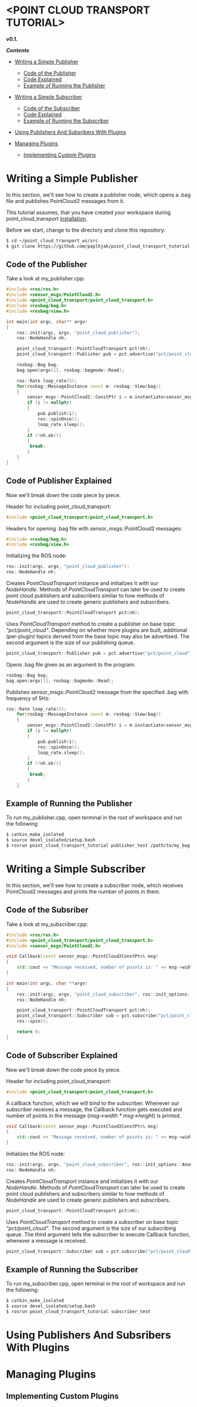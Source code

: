 # \<POINT CLOUD TRANSPORT TUTORIAL>
 **v0.1.**

_**Contents**_

  * [Writing a Simple Publisher](#writing-a-simple-publisher)
    * [Code of the Publisher](#code-of-the-publisher)
    * [Code Explained](#code-of-publisher-explained)
    * [Example of Running the Publisher](#example-of-running-the-publisher)
  * [Writing a Simple Subscriber](#writing-a-simple-subscriber)
    * [Code of the Subscriber](#code-of-the-subscriber)
    * [Code Explained](#code-of-subscriber-explained)
    * [Example of Running the Subscriber](#example-of-running-the-subscriber)
  * [Using Publishers And Subsribers With Plugins](#using-publishers-and-subscribers-with-plugins)
  
  * [Managing Plugins](#managing-plugins)
    * [Implementing Custom Plugins](#implementing-custom-plugins)

# Writing a Simple Publisher
In this section, we'll see how to create a publisher node, which opens a .bag file and publishes PointCloud2 messages from it.

This tutorial assumes, that you have created your workspace during point_cloud_transport [installation](https://github.com/paplhjak/point_cloud_transport#installation). 

Before we start, change to the directory and clone this repository:
~~~~~ bash
$ cd ~/point_cloud_transport_ws/src
$ git clone https://github.com/paplhjak/point_cloud_transport_tutorial.git
~~~~~

## Code of the Publisher
Take a look at my_publisher.cpp:
```cpp
#include <ros/ros.h>
#include <sensor_msgs/PointCloud2.h>
#include <point_cloud_transport/point_cloud_transport.h>
#include <rosbag/bag.h>
#include <rosbag/view.h>

int main(int argc, char** argv)
{
    ros::init(argc, argv, "point_cloud_publisher");
    ros::NodeHandle nh;

    point_cloud_transport::PointCloudTransport pct(nh);
    point_cloud_transport::Publisher pub = pct.advertise("pct/point_cloud", 10);

    rosbag::Bag bag;
    bag.open(argv[1], rosbag::bagmode::Read);

    ros::Rate loop_rate(5);
    for(rosbag::MessageInstance const m: rosbag::View(bag))
    {
        sensor_msgs::PointCloud2::ConstPtr i = m.instantiate<sensor_msgs::PointCloud2>();
        if (i != nullptr)
        {
            pub.publish(i);
            ros::spinOnce();
            loop_rate.sleep();
        }
        if (!nh.ok())
        {
         break;
        }
    }
}
```
## Code of Publisher Explained
Now we'll break down the code piece by piece.

Header for including point_cloud_transport:
```cpp
#include <point_cloud_transport/point_cloud_transport.h>
```
Headers for opening .bag file with sensor_msgs::PointCloud2 messages:
```cpp
#include <rosbag/bag.h>
#include <rosbag/view.h>
```
Initializing the ROS node:
```cpp
ros::init(argc, argv, "point_cloud_publisher");
ros::NodeHandle nh;
```
Creates *PointCloudTransport* instance and initializes it with our *NodeHandle*. Methods of *PointCloudTransport* can later be used to create point cloud publishers and subscribers similar to how methods of *NodeHandle* are used to create generic publishers and subscribers.
```cpp
point_cloud_transport::PointCloudTransport pct(nh);
```
Uses *PointCloudTransport* method to create a publisher on base topic *"pct/point_cloud"*. Depending on whether more plugins are built, additional (per-plugin) topics derived from the base topic may also be advertised. The second argument is the size of our publishing queue.
```cpp
point_cloud_transport::Publisher pub = pct.advertise("pct/point_cloud", 10);
```
Opens .bag file given as an argument to the program:
```cpp
rosbag::Bag bag;
bag.open(argv[1], rosbag::bagmode::Read);
```

Publishes sensor_msgs::PointCloud2 message from the specified .bag with frequency of 5Hz:
```cpp
ros::Rate loop_rate(5);
    for(rosbag::MessageInstance const m: rosbag::View(bag))
    {
        sensor_msgs::PointCloud2::ConstPtr i = m.instantiate<sensor_msgs::PointCloud2>();
        if (i != nullptr)
        {
            pub.publish(i);
            ros::spinOnce();
            loop_rate.sleep();
        }
        if (!nh.ok())
        {
         break;
        }
    }
```

## Example of Running the Publisher
To run my_publisher.cpp, open terminal in the root of workspace and run the following:
~~~~~ bash
$ catkin_make_isolated
$ source devel_isolated/setup.bash
$ rosrun point_cloud_transport_tutorial publisher_test /path/to/my_bag.bag
~~~~~

# Writing a Simple Subscriber
In this section, we'll see how to create a subscriber node, which receives PointCloud2 messages and prints the number of points in them.

## Code of the Subsriber
Take a look at my_subscriber.cpp:
```cpp
#include <ros/ros.h>
#include <point_cloud_transport/point_cloud_transport.h>
#include <sensor_msgs/PointCloud2.h>

void Callback(const sensor_msgs::PointCloud2ConstPtr& msg)
{
    std::cout << "Message received, number of points is: " << msg->width*msg->height << std::endl;
}

int main(int argc, char **argv)
{
    ros::init(argc, argv, "point_cloud_subscriber", ros::init_options::AnonymousName);
    ros::NodeHandle nh;

    point_cloud_transport::PointCloudTransport pct(nh);
    point_cloud_transport::Subscriber sub = pct.subscribe("pct/point_cloud", 100, Callback);
    ros::spin();

    return 0;
}
```
## Code of Subscriber Explained
Now we'll break down the code piece by piece.

Header for including point_cloud_transport:
```cpp
#include <point_cloud_transport/point_cloud_transport.h>
```
A callback function, which we will bind to the subscriber. Whenever our subscriber receives a message, the Callback function gets executed and number of points in the message (*msg->width * msg->height*) is printed.
```cpp
void Callback(const sensor_msgs::PointCloud2ConstPtr& msg)
{
    std::cout << "Message received, number of points is: " << msg->width*msg->height << std::endl;
}
```

Initializes the ROS node:
```cpp
ros::init(argc, argv, "point_cloud_subscriber", ros::init_options::AnonymousName);
ros::NodeHandle nh;
```
Creates *PointCloudTransport* instance and initializes it with our *NodeHandle*. Methods of *PointCloudTransport* can later be used to create point cloud publishers and subscribers similar to how methods of *NodeHandle* are used to create generic publishers and subscribers.
```cpp
point_cloud_transport::PointCloudTransport pct(nh);
```
Uses *PointCloudTransport* method to create a subscriber on base topic *"pct/point_cloud"*. The second argument is the size of our subscribing queue. The third argument tells the subscriber to execute Callback function, whenever a message is received.
```cpp
point_cloud_transport::Subscriber sub = pct.subscribe("pct/point_cloud", 100, Callback);
```

## Example of Running the Subscriber
To run my_subscriber.cpp, open terminal in the root of workspace and run the following:
~~~~~ bash
$ catkin_make_isolated
$ source devel_isolated/setup.bash
$ rosrun point_cloud_transport_tutorial subscriber_test
~~~~~
# Using Publishers And Subsribers With Plugins

# Managing Plugins

## Implementing Custom Plugins
